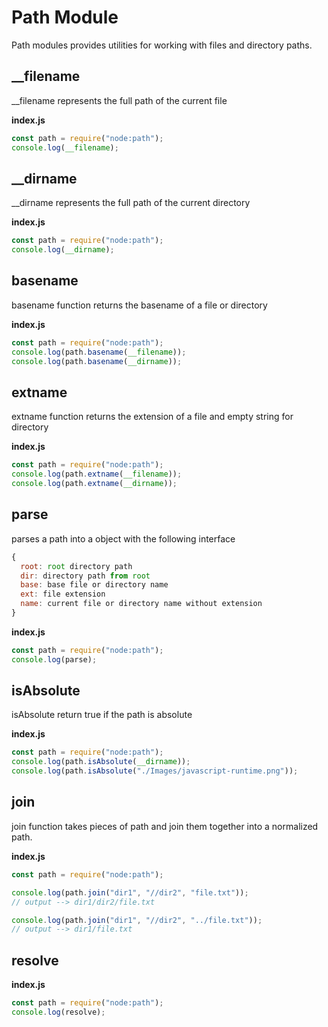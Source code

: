 # Path Module

Path modules provides utilities for working with files and directory paths.

## \_\_filename

\_\_filename represents the full path of the current file

**index.js**

```javascript
const path = require("node:path");
console.log(__filename);
```

## \_\_dirname

\_\_dirname represents the full path of the current directory

**index.js**

```javascript
const path = require("node:path");
console.log(__dirname);
```

## basename

basename function returns the basename of a file or directory

**index.js**

```javascript
const path = require("node:path");
console.log(path.basename(__filename));
console.log(path.basename(__dirname));
```

## extname

extname function returns the extension of a file and empty string for directory

**index.js**

```javascript
const path = require("node:path");
console.log(path.extname(__filename));
console.log(path.extname(__dirname));
```

## parse

parses a path into a object with the following interface

```javascript
{
  root: root directory path
  dir: directory path from root
  base: base file or directory name
  ext: file extension
  name: current file or directory name without extension
}
```

**index.js**

```javascript
const path = require("node:path");
console.log(parse);
```

## isAbsolute

isAbsolute return true if the path is absolute

**index.js**

```javascript
const path = require("node:path");
console.log(path.isAbsolute(__dirname));
console.log(path.isAbsolute("./Images/javascript-runtime.png"));
```

## join

join function takes pieces of path and join them together into a normalized path.

**index.js**

```javascript
const path = require("node:path");

console.log(path.join("dir1", "//dir2", "file.txt"));
// output --> dir1/dir2/file.txt

console.log(path.join("dir1", "//dir2", "../file.txt"));
// output --> dir1/file.txt
```

## resolve

**index.js**

```javascript
const path = require("node:path");
console.log(resolve);
```
